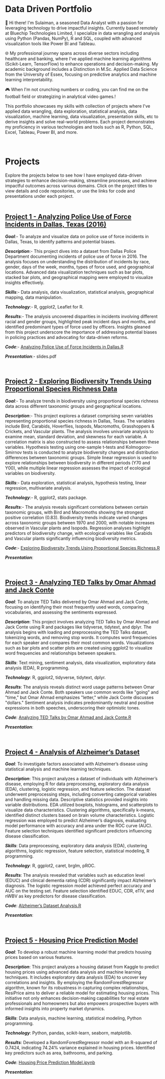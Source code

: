 # Data Driven Portfolio
👋 Hi there! I'm Sulaiman, a seasoned Data Analyst with a passion for leveraging technology to drive impactful insights. Currently based remotely at Bluechip Technologies Limited, I specialize in data wrangling and analysis using Python (Pandas, NumPy), R and SQL, coupled with advanced visualization tools like Power BI and Tableau.

🌐 My professional journey spans across diverse sectors including healthcare and banking, where I've applied machine learning algorithms (Scikit-Learn, TensorFlow) to enhance operations and decision-making. My academic background includes a Distinction in M.Sc. Applied Data Science from the University of Essex, focusing on predictive analytics and machine learning interpretability.

🎮 When I'm not crunching numbers or coding, you can find me on the football field or strategizing in analytical video games.!

This portfolio showcases my skills with collection of projects where I've applied data wrangling, data exploration, statistical analysis, data visualization, machine learning, data visualization, presentation skills, etc to derive insights and solve real-world problems. Each project demonstrates my proficiency in various technologies and tools such as R, Python, SQL, Excel, Tableau, Power BI, and more.

<br>

# Projects
Explore the projects below to see how I have employed data-driven strategies to enhance decision-making, streamline processes, and achieve impactful outcomes across various domains. Click on the project titles to view details and code repositories, or use the links for code and presentations under each project.
<br>
<br>

## [Project 1 - Analyzing Police Use of Force Incidents in Dallas, Texas (2016)](https://github.com/Sulaiman-Dauda/portfolio-projects/blob/main/Project%201%20-%20Analyzing%20Police%20Use%20of%20Force%20Incidents%20in%20Dallas%2C%20Texas%20(2016).Rmd)

_**Goal**_:- To analyze and visualize data on police use of force incidents in Dallas, Texas, to identify patterns and potential biases.

_**Description**_:- This project dives into a dataset from Dallas Police Department documenting incidents of police use of force in 2016. The analysis focuses on understanding the distribution of incidents by race, gender, days of the week, months, types of force used, and geographical locations. Advanced data visualization techniques such as bar plots, stacked bar plots, and geographical mapping were employed to visualize insights effectively.

_**Skills**_:- Data analysis, data visualization, statistical analysis, geographical mapping, data manipulation.

_**Technology**_:- R, ggplot2, Leaflet for R.

_**Results**_:- The analysis uncovered disparities in incidents involving different racial and gender groups, highlighted peak incident days and months, and identified predominant types of force used by officers. Insights gleaned from this project underscore the importance of addressing potential biases in policing practices and advocating for data-driven reforms.

_**Code**_:- [Analyzing Police Use of Force Incidents in Dallas.R](https://github.com/Sulaiman-Dauda/portfolio-projects/blob/main/Project%201%20-%20Analyzing%20Police%20Use%20of%20Force%20Incidents%20in%20Dallas%2C%20Texas%20(2016).Rmd)

_**Presentation**_:- slides.pdf

<br>

## [Project 2 - Exploring Biodiversity Trends Using Proportional Species Richness Data](https://github.com/Sulaiman-Dauda/portfolio-projects/blob/main/Project%202%20-%20Exploring%20Biodiversity%20Trends%20Using%20Proportional%20Species%20Richness%20Data.Rmd)

_**Goal**_:- To analyze trends in biodiversity using proportional species richness data across different taxonomic groups and geographical locations.

_**Description**_:- This project explores a dataset comprising seven variables representing proportional species richness in Dallas, Texas. The variables include Bird, Carabids, Hoverflies, Isopods, Macromoths, Grasshoppers & Crickets, and Vascular plants. The analysis involves univariate analysis to examine mean, standard deviation, and skewness for each variable. A correlation matrix is also constructed to assess relationships between these variables. Hypothesis testing using one-sample t-tests and Kolmogorov-Smirnov tests is conducted to analyze biodiversity changes and distribution differences between taxonomic groups. Simple linear regression is used to explore relationships between biodiversity in different periods (Y70 and Y00), while multiple linear regression assesses the impact of ecological variables on biodiversity.

_**Skills**_:- Data exploration, statistical analysis, hypothesis testing, linear regression, multivariate analysis.

_**Technology**_:- R, ggplot2, stats package.

_**Results**_:- The analysis reveals significant correlations between certain taxonomic groups, with Bird and Macromoths showing the strongest positive correlation (0.83). Biodiversity trends indicate varied changes across taxonomic groups between 1970 and 2000, with notable increases observed in Vascular plants and Isopods. Regression analyses highlight predictors of biodiversity change, with ecological variables like Carabids and Vascular plants significantly influencing biodiversity metrics.

_**Code**_:- [Exploring Biodiversity Trends Using Proportional Species Richness.R](https://github.com/Sulaiman-Dauda/portfolio-projects/blob/main/Project%202%20-%20Exploring%20Biodiversity%20Trends%20Using%20Proportional%20Species%20Richness%20Data.Rmd)

_**Presentation**_: 

<br>

## [Project 3 - Analyzing TED Talks by Omar Ahmad and Jack Conte](https://github.com/Sulaiman-Dauda/portfolio-projects/blob/main/Project%203%20-%20Analyzing%20TED%20Talks%20by%20Omar%20Ahmad%20and%20Jack%20Conte.Rmd)

_**Goal**_: To analyze TED Talks delivered by Omar Ahmad and Jack Conte, focusing on identifying their most frequently used words, comparing vocabularies, and assessing the sentiments expressed.

_**Description**_: This project involves analyzing TED Talks by Omar Ahmad and Jack Conte using R and packages like tidyverse, tidytext, and dplyr. The analysis begins with loading and preprocessing the TED Talks dataset, tokenizing words, and removing stop words. It computes word frequencies for each speaker and compares their most common words. Visualizations such as bar plots and scatter plots are created using ggplot2 to visualize word frequencies and relationships between speakers.

_**Skills**_: Text mining, sentiment analysis, data visualization, exploratory data analysis (EDA), R programming.

_**Technology**_: R, ggplot2, tidyverse, tidytext, dplyr.

_**Results**_: The analysis reveals distinct word usage patterns between Omar Ahmad and Jack Conte. Both speakers use common words like "going" and "time," but Omar Ahmad emphasizes "letter," while Jack Conte discusses "dollars." Sentiment analysis indicates predominantly neutral and positive expressions in both speeches, underscoring their optimistic tones.

_**Code**_: [Analyzing TED Talks by Omar Ahmad and Jack Conte.R](https://github.com/Sulaiman-Dauda/portfolio-projects/blob/main/Project%203%20-%20Analyzing%20TED%20Talks%20by%20Omar%20Ahmad%20and%20Jack%20Conte.Rmd)

_**Presentation**_: 

<br>

## [Project 4 - Analysis of Alzheimer’s Dataset](https://github.com/Sulaiman-Dauda/portfolio-projects/blob/main/Project%204%20-%20Analysis%20of%20Alzheimer%E2%80%99s%20Dataset.Rmd)

_**Goal**_: To investigate factors associated with Alzheimer’s disease using statistical analysis and machine learning techniques.

_**Description**_: This project analyzes a dataset of individuals with Alzheimer’s disease, employing R for data preprocessing, exploratory data analysis (EDA), clustering, logistic regression, and feature selection. The dataset underwent preprocessing steps, including converting categorical variables and handling missing data. Descriptive statistics provided insights into variable distributions. EDA utilized boxplots, histograms, and scatterplots to visualize data characteristics. Clustering algorithms, specifically k-means, identified distinct clusters based on brain volume characteristics. Logistic regression was employed to predict Alzheimer’s diagnosis, evaluating model performance with accuracy and area under the ROC curve (AUC). Feature selection techniques identified significant predictors influencing disease classification.

_**Skills**_: Data preprocessing, exploratory data analysis (EDA), clustering algorithms, logistic regression, feature selection, statistical modeling, R programming.

_**Technology**_: R, ggplot2, caret, brglm, pROC.

_**Results**_: The analysis revealed that variables such as education level (EDUC) and clinical dementia rating (CDR) significantly impact Alzheimer’s diagnosis. The logistic regression model achieved perfect accuracy and AUC on the testing set. Feature selection identified EDUC, CDR, eTIV, and nWBV as key predictors for disease classification.

_**Code**_: [Alzheimer’s Dataset Analysis.R](https://github.com/Sulaiman-Dauda/portfolio-projects/blob/main/Project%204%20-%20Analysis%20of%20Alzheimer%E2%80%99s%20Dataset.Rmd)

_**Presentation**_: 

<br>

## [Project 5 - Housing Price Prediction Model](https://github.com/Sulaiman-Dauda/portfolio-projects/blob/main/Project%205%20-%20Housing%20Price%20Prediction%20Model.ipynb)

_**Goal**_: To develop a robust machine learning model that predicts housing prices based on various features.

_**Description**_: This project analyzes a housing dataset from Kaggle to predict housing prices using advanced data analysis and machine learning techniques. It includes exploratory data analysis (EDA) to uncover key correlations and insights. By employing the RandomForestRegressor algorithm, known for its robustness in capturing complex relationships, ResiPrice aims to deliver a reliable model for estimating housing prices. This initiative not only enhances decision-making capabilities for real estate professionals and homeowners but also empowers prospective buyers with informed insights into property market dynamics.

_**Skills**_: Data analysis, machine learning, statistical modeling, Python programming.

_**Technology**_: Python, pandas, scikit-learn, seaborn, matplotlib.

_**Results**_: Developed a RandomForestRegressor model with an R-squared of 0.7424, indicating 74.24% variance explained in housing prices. Identified key predictors such as area, bathrooms, and parking.

_**Code**_: [Housing Price Prediction Model.ipynb](https://github.com/Sulaiman-Dauda/portfolio-projects/blob/main/Project%205%20-%20Housing%20Price%20Prediction%20Model.ipynb)

_**Presentation**_: 
